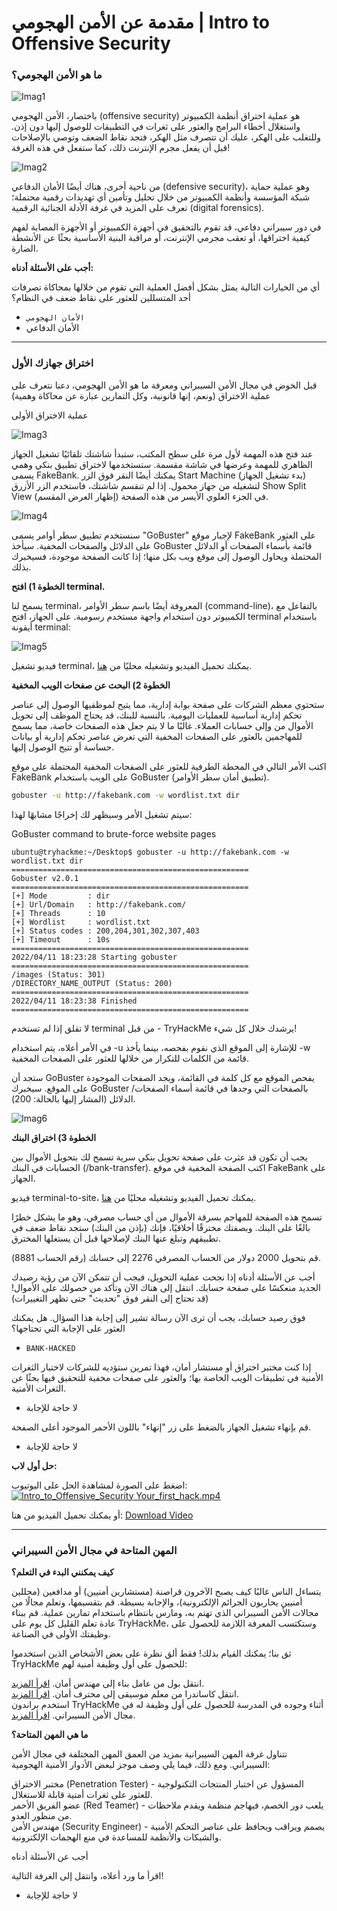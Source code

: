 # مقدمة عن الأمن الهجومي | Intro to Offensive Security


### ما هو الأمن الهجومي؟

![Imag1](Pasted_image_20240921141438.png)

باختصار، الأمن الهجومي (offensive security) هو عملية اختراق أنظمة الكمبيوتر واستغلال أخطاء البرامج والعثور على ثغرات في التطبيقات للوصول إليها دون إذن.
وللتغلب على الهكر، عليك أن تتصرف مثل الهكر، فتجد نقاط الضعف وتوصي بالإصلاحات قبل أن يفعل مجرم الإنترنت ذلك، كما ستفعل في هذه الغرفة!

![Imag2](Pasted_image_20240921141526.png)

من ناحية أخرى، هناك أيضًا الأمان الدفاعي (defensive security)، وهو عملية حماية شبكة المؤسسة وأنظمة الكمبيوتر من خلال تحليل وتأمين أي تهديدات رقمية محتملة؛ تعرف على المزيد في غرفة الأدلة الجنائية الرقمية (digital forensics).

في دور سيبراني دفاعي، قد تقوم بالتحقيق في أجهزة الكمبيوتر أو الأجهزة المصابة لفهم كيفية اختراقها، أو تعقب مجرمي الإنترنت، أو مراقبة البنية الأساسية بحثًا عن الأنشطة الضارة.

**أجب على الأسئلة أدناه:**

أي من الخيارات التالية يمثل بشكل أفضل العملية التي تقوم من خلالها بمحاكاة تصرفات أحد المتسللين للعثور على نقاط ضعف في النظام؟

- `الأمان الهجومي`
- الأمان الدفاعي

---
### اختراق جهازك الأول

قبل الخوض في مجال الأمن السيبراني ومعرفة ما هو الأمن الهجومي، دعنا نتعرف على عملية الاختراق (ونعم، إنها قانونية، وكل التمارين عبارة عن محاكاة وهمية)

عملية الاختراق الأولى

![Imag3](tryhackme.com_r_room_introtooffensivesecurity.png)

عند فتح هذه المهمة لأول مرة على سطح المكتب، ستبدأ شاشتك تلقائيًا تشغيل الجهاز الظاهري للمهمة وعرضها في شاشة مقسمة. ستستخدمها لاختراق تطبيق بنكي وهمي يسمى FakeBank. يمكنك أيضًا النقر فوق الزر Start Machine (بدء تشغيل الجهاز) لتشغيله من جهاز محمول. إذا لم تنقسم شاشتك، فاستخدم الزر الأزرق Show Split View (إظهار العرض المقسم) في الجزء العلوي الأيسر من هذه الصفحة.

![Imag4](Pasted_image_20240921142221.png)

سنستخدم تطبيق سطر أوامر يسمى "GoBuster" لإجبار موقع FakeBank على العثور على الدلائل والصفحات المخفية. سيأخذ GoBuster قائمة بأسماء الصفحات أو الدلائل المحتملة ويحاول الوصول إلى موقع ويب بكل منها؛ إذا كانت الصفحة موجودة، فسيخبرك بذلك.

**الخطوة 1) افتح terminal.**

يسمح لنا terminal، المعروفة أيضًا باسم سطر الأوامر (command-line)، بالتفاعل مع الكمبيوتر دون استخدام واجهة مستخدم رسومية. على الجهاز، افتح terminal باستخدام أيقونة terminal:

![Imag5](Pasted_image_20240921142359.png)

فيديو تشغيل terminal، يمكنك تحميل الفيديو وتشغيله محليًا من [هنا](open-terminal.mp4).

**الخطوة 2) البحث عن صفحات الويب المخفية**

ستحتوي معظم الشركات على صفحة بوابة إدارية، مما يتيح لموظفيها الوصول إلى عناصر تحكم إدارية أساسية للعمليات اليومية. بالنسبة للبنك، قد يحتاج الموظف إلى تحويل الأموال من وإلى حسابات العملاء. غالبًا ما لا يتم جعل هذه الصفحات خاصة، مما يسمح للمهاجمين بالعثور على الصفحات المخفية التي تعرض عناصر تحكم إدارية أو بيانات حساسة أو تتيح الوصول إليها.

اكتب الأمر التالي في المحطة الطرفية للعثور على الصفحات المخفية المحتملة على موقع FakeBank على الويب باستخدام GoBuster (تطبيق أمان سطر الأوامر).

```bash
gobuster -u http://fakebank.com -w wordlist.txt dir
```

سيتم تشغيل الأمر وسيظهر لك إخراجًا مشابهًا لهذا:

GoBuster command to brute-force website pages

```markup
ubuntu@tryhackme:~/Desktop$ gobuster -u http://fakebank.com -w wordlist.txt dir
=====================================================
Gobuster v2.0.1
=====================================================
[+] Mode         : dir
[+] Url/Domain   : http://fakebank.com/
[+] Threads      : 10
[+] Wordlist     : wordlist.txt
[+] Status codes : 200,204,301,302,307,403
[+] Timeout      : 10s
=====================================================
2022/04/11 18:23:28 Starting gobuster
=====================================================
/images (Status: 301)
/DIRECTORY_NAME_OUTPUT (Status: 200)
=====================================================
2022/04/11 18:23:38 Finished
=====================================================
```

لا تقلق إذا لم تستخدم terminal من قبل - TryHackMe يرشدك خلال كل شيء!

في الأمر أعلاه، يتم استخدام -u للإشارة إلى الموقع الذي نقوم بفحصه، بينما يأخذ -w قائمة من الكلمات للتكرار من خلالها للعثور على الصفحات المخفية.

ستجد أن GoBuster يفحص الموقع مع كل كلمة في القائمة، ويجد الصفحات الموجودة على الموقع. سيخبرك GoBuster بالصفحات التي وجدها في قائمة أسماء الصفحات/الدلائل (المشار إليها بالحالة: 200).

![Imag6](Pasted_image_20240921144101.png)

**الخطوة 3) اختراق البنك**

يجب أن تكون قد عثرت على صفحة تحويل بنكي سرية تسمح لك بتحويل الأموال بين الحسابات في البنك (/bank-transfer). اكتب الصفحة المخفية في موقع FakeBank على الجهاز.

فيديو terminal-to-site، يمكنك تحميل الفيديو وتشغيله محليًا من [هنا](terminal-to-site.mp4).

تسمح هذه الصفحة للمهاجم بسرقة الأموال من أي حساب مصرفي، وهو ما يشكل خطرًا بالغًا على البنك. وبصفتك مخترقًا أخلاقيًا، فإنك (بإذن من البنك) ستجد نقاط ضعف في تطبيقهم وتبلغ عنها البنك لإصلاحها قبل أن يستغلها المخترق.

قم بتحويل 2000 دولار من الحساب المصرفي 2276 إلى حسابك (رقم الحساب 8881).

أجب عن الأسئلة أدناه
إذا نجحت عملية التحويل، فيجب أن تتمكن الآن من رؤية رصيدك الجديد منعكسًا على صفحة حسابك. انتقل إلى هناك الآن وتأكد من حصولك على الأموال! (قد تحتاج إلى النقر فوق "تحديث" حتى تظهر التغييرات)

فوق رصيد حسابك، يجب أن ترى الآن رسالة تشير إلى إجابة هذا السؤال. هل يمكنك العثور على الإجابة التي تحتاجها؟

- `BANK-HACKED`

إذا كنت مختبر اختراق أو مستشار أمان، فهذا تمرين ستؤديه للشركات لاختبار الثغرات الأمنية في تطبيقات الويب الخاصة بها؛ والعثور على صفحات مخفية للتحقيق فيها بحثًا عن الثغرات الأمنية.

- لا حاجة للإجابة

قم بإنهاء تشغيل الجهاز بالضغط على زر "إنهاء" باللون الأحمر الموجود أعلى الصفحة.

- لا حاجة للإجابة

**حل أول لاب:**  

اضغط على الصورة لمشاهدة الحل على اليوتيوب:  
[![Intro_to_Offensive_Security Your_first_hack.mp4](https://img.youtube.com/vi/I7tGDlRm_TI/0.jpg)](https://youtu.be/I7tGDlRm_TI?si=AtPJ168Uk8ANnCz_)


أو يمكنك تحميل الفيديو من هنا: [Download Video](Your_first_hack.mp4)

---
### المهن المتاحة في مجال الأمن السيبراني

**كيف يمكنني البدء في التعلم؟**

يتساءل الناس غالبًا كيف يصبح الآخرون قراصنة (مستشارين أمنيين) أو مدافعين (محللين أمنيين يحاربون الجرائم الإلكترونية)، والإجابة بسيطة. قم بتقسيمها، وتعلم مجالًا من مجالات الأمن السيبراني الذي تهتم به، ومارس بانتظام باستخدام تمارين عملية. قم ببناء عادة تعلم القليل كل يوم على TryHackMe، وستكتسب المعرفة اللازمة للحصول على وظيفتك الأولى في الصناعة.

ثق بنا؛ يمكنك القيام بذلك! فقط ألق نظرة على بعض الأشخاص الذين استخدموا TryHackMe للحصول على أول وظيفة أمنية لهم:

انتقل بول من عامل بناء إلى مهندس أمان. [اقرأ المزيد](https://tryhackme.com/r/resources/blog/construction-worker-to-security-engineer-how-paul-used-tryhackme-to-land-his-first-job-in-security).  
انتقل كاساندرا من معلم موسيقى إلى محترف أمان. [اقرأ المزيد](https://tryhackme.com/r/resources/blog/the-teacher-becomes-the-student).  
استخدم براندون TryHackMe أثناء وجوده في المدرسة للحصول على أول وظيفة له في مجال الأمن السيبراني. [اقرأ المزيد](https://tryhackme.com/r/resources/blog/brandons-success-story).  

**ما هي المهن المتاحة؟**

تتناول غرفة المهن السيبرانية بمزيد من العمق المهن المختلفة في مجال الأمن السيبراني. ومع ذلك، فيما يلي وصف موجز لبعض الأدوار الأمنية الهجومية:

مختبر الاختراق (Penetration Tester) - المسؤول عن اختبار المنتجات التكنولوجية للعثور على ثغرات أمنية قابلة للاستغلال.  
عضو الفريق الأحمر (Red Teamer) - يلعب دور الخصم، فيهاجم منظمة ويقدم ملاحظات من منظور العدو.  
مهندس الأمن (Security Engineer) - يصمم ويراقب ويحافظ على عناصر التحكم الأمنية والشبكات والأنظمة للمساعدة في منع الهجمات الإلكترونية.  

أجب عن الأسئلة أدناه

اقرأ ما ورد أعلاه، وانتقل إلى الغرفة التالية!

- لا حاجة للإجابة
